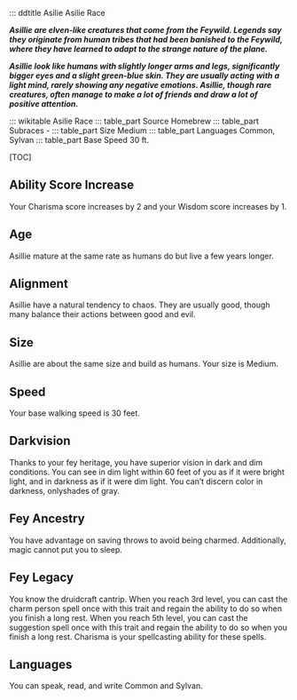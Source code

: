 ::: ddtitle Asilie
    Asilie Race

***Asillie are elven-like creatures that come from the Feywild. Legends say they originate from human tribes that had been banished to the Feywild, where they have learned to adapt to the strange nature of the plane.***

***Asillie look like humans with slightly longer arms and legs, significantly bigger eyes and a slight green-blue skin. They are usually acting with a light mind, rarely showing any negative emotions. Asillie, though rare creatures, often manage to make a lot of friends and draw a lot of positive attention.***

::: wikitable Asilie Race
    ::: table_part Source
        Homebrew
    ::: table_part Subraces
        -
    ::: table_part Size
        Medium
    ::: table_part Languages
        Common, Sylvan
    ::: table_part Base Speed
        30 ft.

[TOC]

## Ability Score Increase

Your Charisma score increases by 2 and your Wisdom score increases by 1.

## Age

Asillie mature at the same rate as humans do but live a few years longer.

## Alignment

Asillie have a natural tendency to chaos. They are usually good, though many balance their actions between good and evil.

## Size

Asillie are about the same size and build as humans. Your size is Medium.

## Speed

Your base walking speed is 30 feet.

## Darkvision

Thanks to your fey heritage, you have superior vision in dark and dim conditions. You can see in dim light within 60 feet of you as if it were bright light, and in darkness as if it were dim light. You can’t discern color in darkness, onlyshades of gray.

## Fey Ancestry

You have advantage on saving throws to avoid being charmed. Additionally, magic cannot put you to sleep.

## Fey Legacy

You know the druidcraft cantrip. When you reach 3rd level, you can cast the charm person spell once with this trait and regain the ability to do so when you finish a long rest. When you reach 5th level, you can cast the suggestion spell once with this trait and regain the ability to do so when you finish a long rest. Charisma is your spellcasting ability for these spells.

## Languages

You can speak, read, and write Common and Sylvan.
